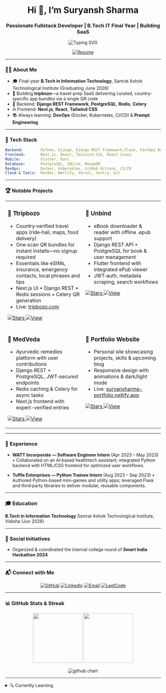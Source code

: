 
<h1 align="center">Hi 👋, I’m Suryansh Sharma</h1>
<h3 align="center">Passionate Fullstack Developer | B.Tech IT Final Year | Building SaaS</h3>

<p align="center">
  <img src="https://readme-typing-svg.demolab.com?font=Roboto+Mono&size=24&pause=1000&color=0F2330&background=F7F7F7&width=600&lines=Backend+%7C+Django+%26+DRF+%7C+PostgreSQL;Next.js+%7C+Tailwind+CSS+%7C+React;Always+Learning+%26+Building+!" alt="Typing SVG" />
</p>

<p align="center">
  <a href="https://suryansharma-portfolio.netlify.app/Resume.pdf">
    <img src="https://img.shields.io/badge/📄%20Download%20Resume-007ACC?style=for-the-badge&logo=github&logoColor=white" alt="Resume" />
  </a>
</p>

---

### 👨‍💻 About Me

- 🎓 Final-year **B.Tech in Information Technology**, Samrat Ashok Technological Institute (Graduating June 2026)  
- 🚀 Building **tripbozo**—a travel-prep SaaS delivering curated, country-specific app bundles via a single QR code  
- 🔧 Backend: **Django REST Framework**, **PostgreSQL**, **Redis**, **Celery**  
- 🌐 Frontend: **Next.js**, **React**, **Tailwind CSS**  
- 📚 Always learning: **DevOps** (Docker, Kubernetes, CI/CD) & **Prompt Engineering**

---

### 🧰 Tech Stack

```yaml
Backend:        Python, Django, Django REST Framework,Flask, FastApi Redis, Celery
Frontend:       Next.js, React, Tailwind CSS, React Icons
Mobile:         Flutter, Dart
Database:       PostgreSQL, SQLite, MongoDB
DevOps:         Docker, Kubernetes, GitHub Actions, CI/CD
Cloud & Tools:  Render, Netlify, Vercel, Sentry, Git
````

---

### 🏆 Notable Projects

<table>
  <tr>
    <td width="50%" valign="top">
      <h3>🚀 Ttripbozo</h3>
      <ul>
        <li>Country‑verified travel apps (ride‑hail, maps, food delivery)</li>
        <li>One‑scan QR bundles for instant installs—no signup required</li>
        <li>Essentials like eSIMs, insurance, emergency contacts, local phrases and tips</li>
        <li>Next.js UI • Django REST • Redis sessions • Celery QR generation</li>
         <li>Live: <a href="https://tripbozo.com/">tripbozo.com</a></li>
      </ul>
      <p>
        <a href="https://github.com/suryansh-it/tripbozo-frontend">
          <img src="https://img.shields.io/github/stars/suryansh-it/tripbozo-frontend?style=social" alt="Stars" />
        </a>
        <a href="https://github.com/suryansh-it/tripbozo-frontend">
          <img src="https://img.shields.io/badge/View-Frontend-171515?style=for-the-badge&logo=github&logoColor=white" alt="View" />
        </a>
      </p>
    </td>
    <td width="50%" valign="top">
      <h3>📖 Unbind</h3>
      <ul>
        <li>eBook downloader & reader with offline .epub support</li>
        <li>Django REST API + PostgreSQL for book & user management</li>
        <li>Flutter frontend with integrated ePub viewer</li>
        <li>JWT‑auth, metadata scraping, search workflows</li>
      </ul>
      <p>
        <a href="https://github.com/suryansh-it/un-bind">
          <img src="https://img.shields.io/github/stars/suryansh-it/un-bind?style=social" alt="Stars" />
        </a>
        <a href="https://github.com/suryansh-it/un-bind">
          <img src="https://img.shields.io/badge/View-Repo-171515?style=for-the-badge&logo=github&logoColor=white" alt="View" />
        </a>
      </p>
    </td>
  </tr>
  <tr>
    <td width="50%" valign="top">
      <h3>🌿 MedVeda</h3>
      <ul>
        <li>Ayurvedic remedies platform with user contributions</li>
        <li>Django REST + PostgreSQL, JWT‑secured endpoints</li>
        <li>Redis caching & Celery for async tasks</li>
        <li>Next.js frontend with expert-verified entries</li>
      </ul>
      <p>
        <a href="https://github.com/suryansh-it/MedVeda">
          <img src="https://img.shields.io/github/stars/suryansh-it/MedVeda?style=social" alt="Stars" />
        </a>
        <a href="https://github.com/suryansh-it/MedVeda">
          <img src="https://img.shields.io/badge/View-Repo-171515?style=for-the-badge&logo=github&logoColor=white" alt="View" />
        </a>
      </p>
    </td>
    <td width="50%" valign="top">
      <h3>💼 Portfolio Website</h3>
      <ul>
        <li>Personal site showcasing projects, skills & upcoming blog</li>
        <li>Responsive design with animations & dark/light mode</li>
        <li>Live: <a href="https://suryansharma-portfolio.netlify.app/">suryansharma-portfolio.netlify.app</a></li>
      </ul>
      <p>
        <a href="https://github.com/suryansh-it/portfolio">
          <img src="https://img.shields.io/github/stars/suryansh-it/portfolio?style=social" alt="Stars" />
        </a>
        <a href="https://github.com/suryansh-it/portfolio">
          <img src="https://img.shields.io/badge/View-Repo-171515?style=for-the-badge&logo=github&logoColor=white" alt="View" />
        </a>
      </p>
    </td>
  </tr>
</table>

---

### 💼 Experience

* **WATT Incorporate — Software Engineer Intern** (Apr 2023 – May 2023)
  • Collaborated on an AI‑based healthtech assistant; integrated Python backend with HTML/CSS frontend for optimized user workflows.&#x20;

* **Tuffle Enterprises — Python Trainee Intern** (Aug 2023 – Sep 2023)
  • Authored Python-based mini-games and utility apps; leveraged Flask and third‑party libraries to deliver modular, reusable components.&#x20;

---

### 🎓 Education

**B.Tech in Information Technology**
Samrat Ashok Technological Institute, Vidisha (Jun 2026)&#x20;

---

### 🤝 Social Initiatives

* Organized & coordinated the internal college round of **Smart India Hackathon 2024**&#x20;

---

### 📬 Connect with Me

<p align="center">
  <a href="https://github.com/suryansh-it"><img src="https://img.shields.io/badge/GitHub-100000?style=for-the-badge&logo=github&logoColor=white" alt="GitHub"></a>
  <a href="https://linkedin.com/in/suryansharma"><img src="https://img.shields.io/badge/LinkedIn-0077B5?style=for-the-badge&logo=linkedin&logoColor=white" alt="LinkedIn"></a>
  <a href="mailto:suryansharma09@gmail.com"><img src="https://img.shields.io/badge/Email-D14836?style=for-the-badge&logo=gmail&logoColor=white" alt="Email"></a>
  <a href="https://leetcode.com/u/suryansharma09"><img src="https://img.shields.io/badge/LeetCode-FFA116?style=for-the-badge&logo=leetcode&logoColor=black" alt="LeetCode"></a>
</p>

---

### 📊 GitHub Stats & Streak

<p align="center"> <img src="https://github-readme-stats.vercel.app/api?username=suryansh-it&show_icons=true&theme=tokyonight&hide_border=true" height="160" /> <img src="https://github-readme-streak-stats.herokuapp.com/?user=suryansh-it&theme=dark&hide_border=true" height="160" /> </p> <p align="center"> <img src="https://ghchart.rshah.org/suryansh-it" alt="github chart" /> </p>

---

<details>
  <summary>🔍 Currently Learning</summary>
  <ul>
    <li>DevOps: Docker, Kubernetes, CI/CD pipelines</li>
    <li>Advanced Prompt Engineering & LLM Agents</li>
  </ul>
</details>

